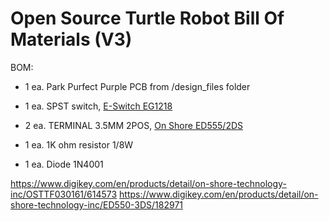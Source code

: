 Open Source Turtle Robot Bill Of Materials (V3)
=================

BOM:

- 1 ea. Park Purfect Purple PCB from /design_files folder

- 1 ea. SPST switch, [E-Switch EG1218](https://www.digikey.com/short/qcwd5b)

- 2 ea. TERMINAL 3.5MM 2POS, [On Shore ED555/2DS](http://www.digikey.com/short/7zj1f4)

- 1 ea. 1K ohm resistor 1/8W

- 1 ea. Diode 1N4001


https://www.digikey.com/en/products/detail/on-shore-technology-inc/OSTTF030161/614573
https://www.digikey.com/en/products/detail/on-shore-technology-inc/ED550-3DS/182971

